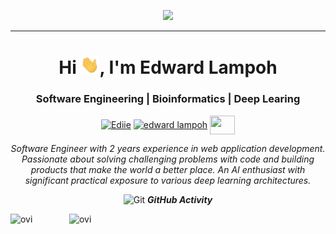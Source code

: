 <p align="center">
  <img src="https://github.com/thompsonemerson/thompsonemerson/raw/master/cover-thompson.png" height="200"/>
</p>

<hr>
<h1 align="center">Hi <img src="https://raw.githubusercontent.com/ABSphreak/ABSphreak/master/gifs/Hi.gif" width="30px">, I'm Edward Lampoh</h1>
<h3 align="center">Software Engineering | Bioinformatics | Deep Learing</h3>
<p align="center">
<a href="https://www.linkedin.com/in/edward-lampoh-a91338b0/" target="blank"><img align="center" src="https://image.flaticon.com/icons/png/128/174/174857.png" alt="Ediie" height="30" width="40" /></a>
<a href="https://www.facebook.com/edie.lampoh/" target="blank"><img align="center" src="https://www.svgrepo.com/show/299425/facebook.svg" alt="edward lampoh" height="30" width="40" /></a>
 <a href = "mailto: dredielam@gmail.com"><img align="center" src="https://seeklogo.com/images/G/gmail-new-2020-logo-32DBE11BB4-seeklogo.com.png" height="30" width="40" /></a>
</p>
<p align="center">
  <em>
    Software Engineer with 2 years experience in web application development. Passionate about solving challenging problems with code and building products that make the world a better place. An AI enthusiast with significant practical exposure to various deep learning architectures.
  </em> 
</p>

<p align="center">
 <img src="https://media.giphy.com/media/W5eoZHPpUx9sapR0eu/giphy.gif" width="30px" alt="Git"/>&nbsp;<i><b>GitHub Activity</b></i></p>
 
<p><img align="left" src="https://github-readme-stats.vercel.app/api/top-langs?username=edielam&show_icons=true&locale=en&layout=compact&theme=chartreuse-dark" alt="ovi" /></p>
<p>&nbsp;<img align="right" src="https://github-readme-stats.vercel.app/api?username=edielam&show_icons=true&locale=en&theme=chartreuse-dark" alt="ovi" width="410" /></p>
<br><br>


